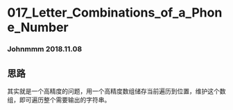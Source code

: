 # 017_Letter_Combinations_of_a_Phone_Number

### Johnmmm 2018.11.08

## 思路

其实就是一个高精度的问题，用一个高精度数组储存当前遍历到位置，维护这个数组，即可遍历整个需要输出的字符串。

